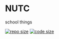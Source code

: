 # NUTC
school things

[![repo size](https://img.shields.io/github/repo-size/oporu/NUTC?style=for-the-badge)](..../)
[![code size](https://img.shields.io/github/languages/code-size/oporu/NUTC?style=for-the-badge)](../../)
